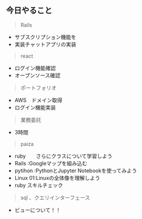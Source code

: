 ## 今日やること


> Rails
  - サブスクリプション機能を
  - 実装チャットアプリの実装

  
> react
- ログイン機能確認
- オープンソース確認

> ポートフォリオ
 - AWS　ドメイン取得
 - ログイン機能実装


> 業務委託
- 3時間


> paiza
- ruby　　さらにクラスについて学習しよう
- Rails :Googleマップを組み込む
- pytihon :PythonとJupyter Notebookを使ってみよう
- Linux 01:Linuxの全体像を理解しよう
- ruby スキルチェック



> sql 、クエリインターフェース
- ビューについて！！
